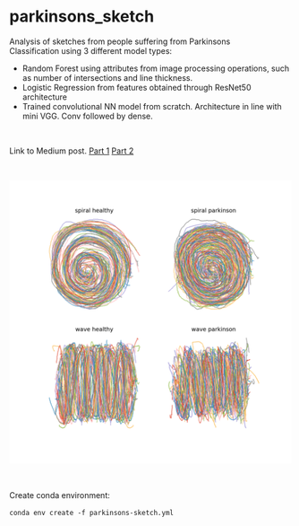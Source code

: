 # parkinsons_sketch
 Analysis of sketches from people suffering from Parkinsons <br>
 Classification using 3 different model types: <br>
 * Random Forest using attributes from image processing operations, such as number of intersections and line thickness.
 * Logistic Regression from features obtained through ResNet50 architecture
 * Trained convolutional NN model from scratch. Architecture in line with mini VGG. Conv followed by dense.
<br>

Link to Medium post. [Part 1](https://medium.com/p/classifying-parkinsons-disease-through-image-analysis-2e7a152fafc9?source=email-c5eb85d3a614--writer.postDistributed&sk=e14a3373451cdf1399605017bf662c05)
[Part 2](https://medium.com/p/classifying-parkinsons-disease-through-image-analysis-part-2-ddbbf05aac21?source=email-c5eb85d3a614--writer.postDistributed&sk=23ac3ea7119873657c346355ea0c487e)

<br>

![alloneplot](./images/all_one_plot.png)

<br>

Create conda environment: 
```
conda env create -f parkinsons-sketch.yml
```
